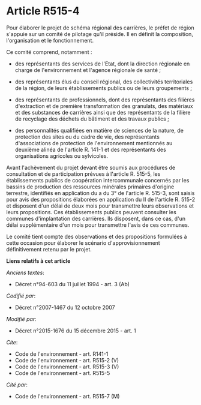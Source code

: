 # Article R515-4

Pour élaborer le projet de schéma régional des carrières, le préfet de région s'appuie sur un comité de pilotage qu'il
préside. Il en définit la composition, l'organisation et le fonctionnement. 

Ce comité comprend, notamment :

- des représentants des services de l'Etat, dont la direction régionale en charge de l'environnement et l'agence régionale de
santé ;

- des représentants élus du conseil régional, des collectivités territoriales de la région, de leurs établissements publics
ou de leurs groupements ;

- des représentants de professionnels, dont des représentants des filières d'extraction et de première transformation des
granulats, des matériaux et des substances de carrières ainsi que des représentants de la filière de recyclage des déchets du
bâtiment et des travaux publics ;

- des personnalités qualifiées en matière de sciences de la nature, de protection des sites ou du cadre de vie, des
représentants d'associations de protection de l'environnement mentionnés au deuxième alinéa de l'article R. 141-1 et des
représentants des organisations agricoles ou sylvicoles. 

Avant l'achèvement du projet devant être soumis aux procédures de consultation et de participation prévues à l'article R.
515-5, les établissements publics de coopération intercommunale concernés par les bassins de production des ressources
minérales primaires d'origine terrestre, identifiés en application du a du 3° de l'article R. 515-3, sont saisis pour avis
des propositions élaborées en application du II de l'article R. 515-2 et disposent d'un délai de deux mois pour transmettre
leurs observations et leurs propositions. Ces établissements publics peuvent consulter les communes d'implantation des
carrières. Ils disposent, dans ce cas, d'un délai supplémentaire d'un mois pour transmettre l'avis de ces communes. 

Le comité tient compte des observations et des propositions formulées à cette occasion pour élaborer le scénario
d'approvisionnement définitivement retenu par le projet.

**Liens relatifs à cet article**

_Anciens textes_:

  - Décret n°94-603 du 11 juillet 1994 - art. 3 (Ab)

_Codifié par_:

  - Décret n°2007-1467 du 12 octobre 2007

_Modifié par_:

  - Décret n°2015-1676 du 15 décembre 2015 - art. 1

_Cite_:

  - Code de l'environnement - art. R141-1
  - Code de l'environnement - art. R515-2 (V)
  - Code de l'environnement - art. R515-3 (V)
  - Code de l'environnement - art. R515-5

_Cité par_:

  - Code de l'environnement - art. R515-7 (M)
